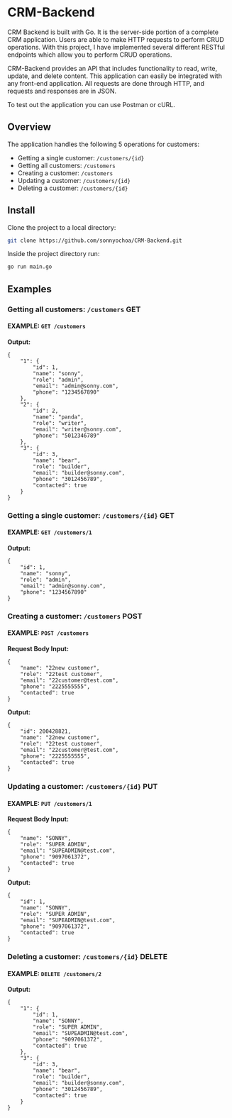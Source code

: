 # CRM-Backend
CRM Backend is built with Go. It is the server-side portion of a complete CRM application. Users are able to make HTTP requests to perform CRUD operations. With this project, I have implemented several different RESTful endpoints which allow you to perform CRUD operations.

CRM-Backend provides an API that includes functionality to read, write, update, and delete content. This application can easily be integrated with any front-end application. All requests are done through HTTP, and requests and responses are in JSON.

To test out the application you can use Postman or cURL.

## Overview
The application handles the following 5 operations for customers:

- Getting a single customer: `/customers/{id}`
- Getting all customers: `/customers`
- Creating a customer: `/customers`
- Updating a customer: `/customers/{id}`
- Deleting a customer: `/customers/{id}`

## Install
Clone the project to a local directory:
```bash
git clone https://github.com/sonnyochoa/CRM-Backend.git
```

Inside the project directory run:
```bash
go run main.go
```

## Examples

### Getting all customers: `/customers`    **GET**
#### EXAMPLE: `GET /customers`
**Output:**
```
{
    "1": {
        "id": 1,
        "name": "sonny",
        "role": "admin",
        "email": "admin@sonny.com",
        "phone": "1234567890"
    },
    "2": {
        "id": 2,
        "name": "panda",
        "role": "writer",
        "email": "writer@sonny.com",
        "phone": "5012346789"
    },
    "3": {
        "id": 3,
        "name": "bear",
        "role": "builder",
        "email": "builder@sonny.com",
        "phone": "3012456789",
        "contacted": true
    }
}
```

### Getting a single customer: `/customers/{id}`    **GET**
#### EXAMPLE: `GET /customers/1`
**Output:** 
```
{
    "id": 1,
    "name": "sonny",
    "role": "admin",
    "email": "admin@sonny.com",
    "phone": "1234567890"
}
```

### Creating a customer: `/customers`    **POST**
#### EXAMPLE: `POST /customers`
**Request Body Input:**
```
{
    "name": "22new customer",
    "role": "22test customer",
    "email": "22customer@test.com",
    "phone": "2225555555",
    "contacted": true
}
```
**Output:**
```
{
    "id": 200428821,
    "name": "22new customer",
    "role": "22test customer",
    "email": "22customer@test.com",
    "phone": "2225555555",
    "contacted": true
}
```

### Updating a customer: `/customers/{id}`    **PUT**
#### EXAMPLE: `PUT /customers/1`
**Request Body Input:**
```
{
    "name": "SONNY",
    "role": "SUPER ADMIN",
    "email": "SUPEADMIN@test.com",
    "phone": "9097061372",
    "contacted": true
}
```
**Output:**
```
{
    "id": 1,
    "name": "SONNY",
    "role": "SUPER ADMIN",
    "email": "SUPEADMIN@test.com",
    "phone": "9097061372",
    "contacted": true
}
```

### Deleting a customer: `/customers/{id}`    **DELETE**
#### EXAMPLE: `DELETE /customers/2`
**Output:**
```
{
    "1": {
        "id": 1,
        "name": "SONNY",
        "role": "SUPER ADMIN",
        "email": "SUPEADMIN@test.com",
        "phone": "9097061372",
        "contacted": true
    },
    "3": {
        "id": 3,
        "name": "bear",
        "role": "builder",
        "email": "builder@sonny.com",
        "phone": "3012456789",
        "contacted": true
    }
}
```